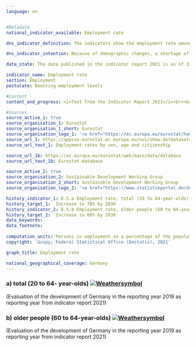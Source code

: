 ```yaml
---
language: en    


#Metadata    
national_indicator_available: Employment rate    

dns_indicator_definition: The indicators show the employment rate among the total population aged between 20 and 64 (8.5.a) and the employment rate among the population aged 60 to 64 (8.5.b), measured in each case as a share of the total population of the same age group.    

dns_indicator_intention: Because of demographic changes, a shortage of skilled labour may occur in Germany in the long term. At the same time, the social security system faces a growing threat of underfunding. The potential pool of labour must therefore be used more effectively in future. The employment rate in the employable age group (20 to 64-year-olds) is to be increased to 78% by 2030. Another objective of the German Government is an employment rate of 60% among older people (60 to 64-year-olds) by 2030.    

data_state: The data published in the indicator report 2021 is as of 31.12.2020. The data shown on the DNS-Online-Platform is updated regularly, so that more current data may be available online than published in the indicator report 2021.    

indicator_name: Employment rate    
section: Employment    
postulate: Boosting employment levels    

#Content    
content_and_progress: <i>Text from the Indicator Report 2021</i><br><br>The data source for the indicators is the EU Labour Force Survey, which is integrated into the microcensus in Germany. The Labour Force Survey is conducted throughout each year and is initially summarised by Eurostat in the form of quarterly findings, which are then consolidated into annual average values. It covers the population living in private households but excludes people living in shared accommodation. The available labour force potential in the Labour Force Survey comprises persons who have reached the age of 15 and who, for at least one hour during the reference week, have performed paid work or have acted as unpaid family workers. The survey also includes persons who temporarily did not work, because they were absent, for example because of leave or illness.<br><br>It should also be noted that annual average findings have been used for the employment rates since 2005. In previous years, the calculations were based on one fixed reporting week per year. From 2011 onwards, the interviewing was redesigned in order to improve the recording of employment, and the extrapolation factor for population estimates based on the intercensal population updates was adapted in the light of the 2011 census. From the 2016 reference year the sampling frame was updated on the basis of the 2011 census.<br><br>The employment rate overall (20 to 64-year-olds) rose by 11.9 percentage points from 68.7% in 2000 to 80.6% in 2019, which means that the target value of 78.0% for 2030 has already been achieved.<br><br>The employment rate for among older people (60 to 64-year-olds) rose by 42.2 percentage points from 19.6% in 2000 to 61.8% in 2019. The employment rate for men in that age group had more than doubled, rising by 39.4 percentage points to 66.6%. The rate for women even increased almost fivefold to 57.1%. And so the targeted 60% employment rate for older people in employment was likewise reached ahead of the deadline set in the German Sustainable Development Strategy.<br><br>The overall employment rates for women and men have developed in the same direction since 2000 but at different rates. The rate for 20 to 64-year-old men rose in the period under review by [8.1](https://sustainabledevelopment-deutschland.github.io/en/8-1-a/) percentage points to 84.6%, whereas in the case of women it rose by 15.9 percentage points to 76.6%, which was a far more rapid rise, albeit from a lower starting point. When assessing the increase in the employment rate for women, it should be taken into account that this growth was accompanied by an increase in part-time employment. In the year 2000, 61.5% of employed women worked full-time, while 38.5% worked part-time. In 2019 the breakdown was 52.9% full-time and 47.1% part-time. By way of comparison, the proportion of the male workforce in full-time employment dropped from 95.7% in 2000 to 90.5% in 2019.<br><br>A breakdown into age groups shows diverse employment rate trends. Among 20 to 24-year-olds, the rate rose from 2000 to 2019 by 2.5 percentage points to 67.3%. Their lower rate of employment compared with the 25- to 59-year-olds is partly due to average periods of training in colleges and universities, which delays their entry into working life. Among 25- to 59-year-olds, by contrast, the employment rate rose to 84.8%, an increase of [8.6](https://sustainabledevelopment-deutschland.github.io/en/8-6-a/) percentage points from 2000 to 2019.    

#Sources    
source_active_1: true
source_organisation_1: Eurostat
source_organisation_1_short: Eurostat
source_organisation_logo_1: '<a href="https://ec.europa.eu/eurostat/home"><img src="https://g205sdgs.github.io/sdg-indicators/public/LogosEn/eurostat.png" alt=" Eurostat" title="Click here to visit the homepage of the organization" style="border: transparent"/></a>'
source_url_1: https://appsso.eurostat.ec.europa.eu/nui/show.do?dataset=lfsa_ergan&lang=en                        
source_url_text_1: Employment rates by sex, age and citizenship                        

source_url_1b: https://ec.europa.eu/eurostat/web/main/data/database                        
source_url_text_1b: Eurostat database                        

source_active_2: true
source_organisation_2: Sustainable Development Working Group
source_organisation_2_short: Sustainable Development Working Group
source_organisation_logo_2: '<a href="https://www.statistikportal.de/de/nachhaltigkeit"><img src="https://g205sdgs.github.io/sdg-indicators/public/LogosEn/vwgdl.png" alt=" Sustainable Development Working Group" title="Click here to visit the homepage of the organization" style="border: transparent"/></a>'    

history_indicator_1: 8.5.a Employment rate, total (20 to 64-year-olds)                    
history_target_1:  Increase to 78% by 2030
history_indicator_2: 8.5.b Employment rate, older people (60 to 64-year-olds)                    
history_target_2:  Increase to 60% by 2030    
data_keywords:    
data_footnote:     
    
computation_units: Persons in employment as a percentage of the population in the same age group    
copyright: '&copy; Federal Statistical Office (Destatis), 2021'    

graph_title: Employment rate    

national_geographical_coverage: Germany    
---    
```

<div>
  <div class="my-header">
    <h3>a) total (20 to 64- year-olds)
      <a href="https://sustainabledevelopment-deutschland.github.io/en/status/"><img src="https://g205sdgs.github.io/sdg-indicators/public/Wettersymbole/Sonne.png" title="If the trend continues, the target value will be met or the difference between the target value and the current value will be less than 5&nbsp;%" alt="Weathersymbol" />
      </a>
    </h3>
  </div>
  <div class="my-header-note">
    <span> (Evaluation of the development of Germany in the reporting year 2019 as reporting year from indicator report 2021)</span>
  </div>
</div>
<div>
  <div class="my-header">
    <h3>b) older people (60 to 64-year-olds)
      <a href="https://sustainabledevelopment-deutschland.github.io/en/status/"><img src="https://g205sdgs.github.io/sdg-indicators/public/Wettersymbole/Sonne.png" title="If the trend continues, the target value will be met or the difference between the target value and the current value will be less than 5&nbsp;%" alt="Weathersymbol" />
      </a>
    </h3>
  </div>
  <div class="my-header-note">
    <span> (Evaluation of the development of Germany in the reporting year 2019 as reporting year from indicator report 2021)</span>
  </div>
</div>